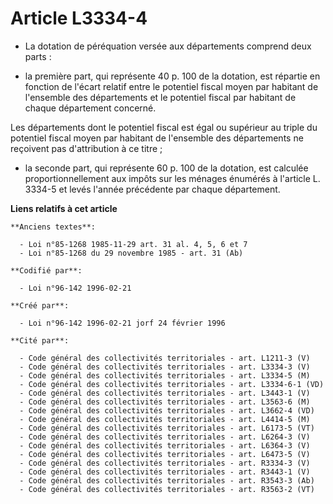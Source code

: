 # Article L3334-4

- La dotation de péréquation versée aux départements comprend deux parts :

- la première part, qui représente 40 p. 100 de la dotation, est répartie en fonction de l'écart relatif entre le potentiel
fiscal moyen par habitant de l'ensemble des départements et le potentiel fiscal par habitant de chaque département concerné.

Les départements dont le potentiel fiscal est égal ou supérieur au triple du potentiel fiscal moyen par habitant de
l'ensemble des départements ne reçoivent pas d'attribution à ce titre ;

- la seconde part, qui représente 60 p. 100 de la dotation, est calculée proportionnellement aux impôts sur les ménages
énumérés à l'article L. 3334-5 et levés l'année précédente par chaque département.

**Liens relatifs à cet article**

	**Anciens textes**:

	  - Loi n°85-1268 1985-11-29 art. 31 al. 4, 5, 6 et 7
	  - Loi n°85-1268 du 29 novembre 1985 - art. 31 (Ab)

	**Codifié par**:

	  - Loi n°96-142 1996-02-21

	**Créé par**:

	  - Loi n°96-142 1996-02-21 jorf 24 février 1996

	**Cité par**:

	  - Code général des collectivités territoriales - art. L1211-3 (V)
	  - Code général des collectivités territoriales - art. L3334-3 (V)
	  - Code général des collectivités territoriales - art. L3334-5 (M)
	  - Code général des collectivités territoriales - art. L3334-6-1 (VD)
	  - Code général des collectivités territoriales - art. L3443-1 (V)
	  - Code général des collectivités territoriales - art. L3563-6 (M)
	  - Code général des collectivités territoriales - art. L3662-4 (VD)
	  - Code général des collectivités territoriales - art. L4414-5 (M)
	  - Code général des collectivités territoriales - art. L6173-5 (VT)
	  - Code général des collectivités territoriales - art. L6264-3 (V)
	  - Code général des collectivités territoriales - art. L6364-3 (V)
	  - Code général des collectivités territoriales - art. L6473-5 (V)
	  - Code général des collectivités territoriales - art. R3334-3 (V)
	  - Code général des collectivités territoriales - art. R3443-1 (V)
	  - Code général des collectivités territoriales - art. R3543-3 (Ab)
	  - Code général des collectivités territoriales - art. R3563-2 (VT)
